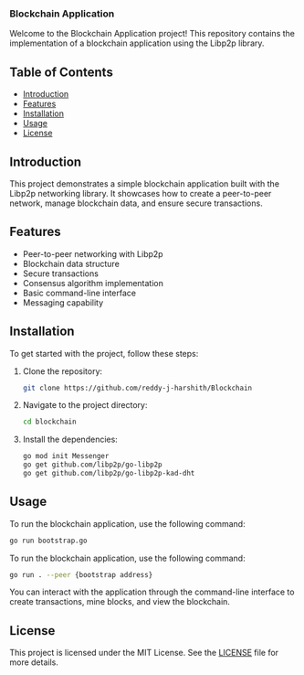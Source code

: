 ### Blockchain Application

Welcome to the Blockchain Application project! This repository contains the implementation of a blockchain application using the Libp2p library.

## Table of Contents

- [Introduction](#introduction)
- [Features](#features)
- [Installation](#installation)
- [Usage](#usage)
- [License](#license)

## Introduction

This project demonstrates a simple blockchain application built with the Libp2p networking library. It showcases how to create a peer-to-peer network, manage blockchain data, and ensure secure transactions.

## Features

- Peer-to-peer networking with Libp2p
- Blockchain data structure
- Secure transactions
- Consensus algorithm implementation
- Basic command-line interface
- Messaging capability

## Installation

To get started with the project, follow these steps:

1. Clone the repository:
    ```sh
    git clone https://github.com/reddy-j-harshith/Blockchain
    ```
2. Navigate to the project directory:
    ```sh
    cd blockchain
    ```
3. Install the dependencies:
    ```sh
    go mod init Messenger
    go get github.com/libp2p/go-libp2p
    go get github.com/libp2p/go-libp2p-kad-dht
    ```

## Usage

To run the blockchain application, use the following command:
```sh
go run bootstrap.go
```

To run the blockchain application, use the following command:
```sh
go run . --peer {bootstrap address}
```

You can interact with the application through the command-line interface to create transactions, mine blocks, and view the blockchain.

## License

This project is licensed under the MIT License. See the [LICENSE](LICENSE) file for more details.
